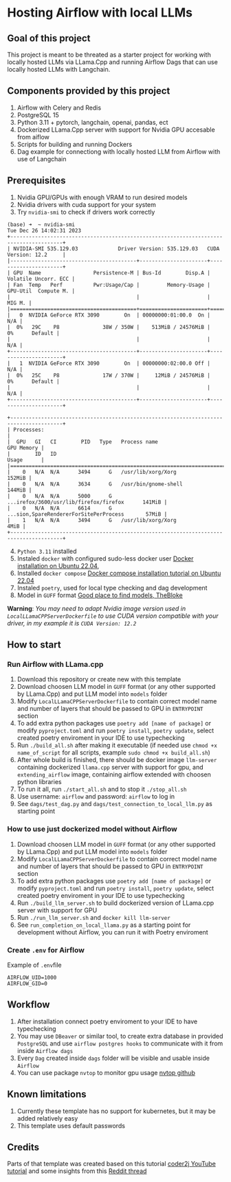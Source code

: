# Hosting Airflow with local LLMs

## Goal of this project
This project is meant to be threated as a starter project for working with locally hosted LLMs via LLama.Cpp and running Airflow Dags that can use locally hosted LLMs with Langchain.

## Components provided by this project
1. Airflow with Celery and Redis
2. PostgreSQL 15 
3. Python 3.11 + pytorch, langchain, openai, pandas, ect
4. Dockerized LLama.Cpp server with support for Nvidia GPU accesable from aiflow
5. Scripts for building and running Dockers
6. Dag example for connectiong with locally hosted LLM from Airflow with use of Langchain

## Prerequisites
1. Nvidia GPU/GPUs with enough VRAM to run desired models
2. Nvidia drivers with cuda support for your system
3. Try `nvidia-smi` to check if drivers work correctly

```shell
(base) ➜  ~ nvidia-smi
Tue Dec 26 14:02:31 2023       
+---------------------------------------------------------------------------------------+
| NVIDIA-SMI 535.129.03             Driver Version: 535.129.03   CUDA Version: 12.2     |
|-----------------------------------------+----------------------+----------------------+
| GPU  Name                 Persistence-M | Bus-Id        Disp.A | Volatile Uncorr. ECC |
| Fan  Temp   Perf          Pwr:Usage/Cap |         Memory-Usage | GPU-Util  Compute M. |
|                                         |                      |               MIG M. |
|=========================================+======================+======================|
|   0  NVIDIA GeForce RTX 3090        On  | 00000000:01:00.0  On |                  N/A |
|  0%   29C    P8              38W / 350W |    513MiB / 24576MiB |      0%      Default |
|                                         |                      |                  N/A |
+-----------------------------------------+----------------------+----------------------+
|   1  NVIDIA GeForce RTX 3090        On  | 00000000:02:00.0 Off |                  N/A |
|  0%   25C    P8              17W / 370W |     12MiB / 24576MiB |      0%      Default |
|                                         |                      |                  N/A |
+-----------------------------------------+----------------------+----------------------+
                                                                                         
+---------------------------------------------------------------------------------------+
| Processes:                                                                            |
|  GPU   GI   CI        PID   Type   Process name                            GPU Memory |
|        ID   ID                                                             Usage      |
|=======================================================================================|
|    0   N/A  N/A      3494      G   /usr/lib/xorg/Xorg                          152MiB |
|    0   N/A  N/A      3634      G   /usr/bin/gnome-shell                        144MiB |
|    0   N/A  N/A      5000      G   ...irefox/3600/usr/lib/firefox/firefox      141MiB |
|    0   N/A  N/A      6614      G   ...sion,SpareRendererForSitePerProcess       57MiB |
|    1   N/A  N/A      3494      G   /usr/lib/xorg/Xorg                            4MiB |
+---------------------------------------------------------------------------------------+

```

4. `Python 3.11` installed
5. Instaled `docker` with configured sudo-less docker user [Docker installation on Ubuntu 22.04](https://www.digitalocean.com/community/tutorials/how-to-install-and-use-docker-on-ubuntu-22-04), 
6. Installed `docker compose` [Docker compose installation tutorial on Ubuntu 22.04](https://www.digitalocean.com/community/tutorials/how-to-install-and-use-docker-compose-on-ubuntu-22-04)
6. Instaled `poetry`, used for local type checking and dag development
7. Model in `GUFF` format [Good place to find models, TheBloke](https://huggingface.co/TheBloke)

__Warning__: _You may need to adapt Nvidia image version used in `LocalLLamaCPPServerDockerfile` to use CUDA version compatible with your driver, in my example it is `CUDA Version: 12.2`_


## How to start
### Run Airflow with LLama.cpp
1. Download this repository or create new with this template
2. Download choosen LLM model in `GUFF` format (or any other supported by LLama.Cpp) and put LLM model into `models` folder
3. Modify `LocalLLamaCPPServerDockerfile` to contain correct model name and number of layers that should be passed to GPU in `ENTRYPOINT` section
4. To add extra python packages use `poetry add [name of package]` or modify `pyproject.toml` and run `poetry install`, `poetry update`, select created poetry enviroment in your IDE to use typechecking
5. Run `./build_all.sh` after making it executable (if needed use `chmod +x name_of_script` for all scripts, example `sudo chmod +x build_all.sh`)
6. After whole build is finished, there should be docker image `llm-server` containing dockerized `llama.cpp` server with support for gpu, and `extending_airflow` image, containing airflow extended with choosen python libraries
7. To run it all, run `./start_all.sh` and to stop it `./stop_all.sh`
8. Use username: `airflow` and password: `airflow` to log in 
9. See `dags/test_dag.py` and `dags/test_connection_to_local_llm.py` as starting point


### How to use just dockerized model without Airflow
1. Download choosen LLM model in `GUFF` format (or any other supported by LLama.Cpp) and put LLM model into `models` folder
2. Modify `LocalLLamaCPPServerDockerfile` to contain correct model name and number of layers that should be passed to GPU in `ENTRYPOINT` section
3. To add extra python packages use `poetry add [name of package]` or modify `pyproject.toml` and run `poetry install`, `poetry update`,  select created poetry enviroment in your IDE to use typechecking
4. Run `./build_llm_server.sh` to build dockerized version of LLama.cpp server with support for GPU
5. Run `./run_llm_server.sh` and `docker kill llm-server`
6. See `run_completion_on_local_llama.py` as a starting point for development without Airflow, you can run it with Poetry enviroment


### Create `.env` for Airflow
Example of `.env`file
```
AIRFLOW_UID=1000
AIRFLOW_GID=0
```

## Workflow
1. After installation connect poetry enviroment to your IDE to have typechecking
2. You may use `DBeaver` or similar tool, to create extra database in provided `PostgreSQL` and use `airflow postgres hooks` to communicate with it from inside `Airflow dags`
3. Every `Dag` created inside `dags` folder will be visible and usable inside `Airflow`
4. You can use package `nvtop` to monitor gpu usage [nvtop github](https://github.com/Syllo/nvtop)


## Known limitations
1. Currently these template has no support for kubernetes, but it may be added relatively easy
2. This template uses default passwords


## Credits
Parts of that template was created based on this tutorial [coder2j YouTube tutorial](https://www.youtube.com/watch?v=K9AnJ9_ZAXE) and some insights from this [Reddit thread](https://www.reddit.com/r/LocalLLaMA/comments/17ffbg9/using_langchain_with_llamacpp/)